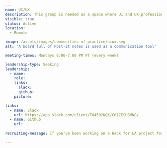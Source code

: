 ```yaml
---
name: UI/UX
description: This group is needed as a space where UI and UX professionals from different projects can come together to share effective practices, give and get mentorship, set standards and create guides for new projects.
visible: true
status: Active
location:
  - Remote

image: /assets/images/communities-of-practice/uiux.svg
alt: 'A board full of Post-it notes is used as a communication tool'

meeting-times: Mondays 6:00-7:00 PM PT (every week)

leadership-type: Seeking
leadership:
  - name: 
    role: 
    links:
      slack: 
      github: 
    picture: 

links:
  - name: Slack
    url: https://app.slack.com/client/T04502KQX/C017ESHSMNG/
  - name: Github
    url: 
  
recruiting-message: If you've been working on a Hack for LA project for a month or more and are interested in organizing this group, join us at the Project/Product Management Community of Practice meeting to talk about how we can help you get this off the ground (the project leads will be able to get the word out to their project team).

---
```

